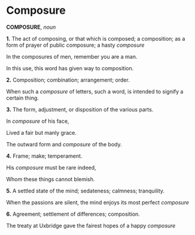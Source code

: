 # Composure

**COMPOSURE**, _noun_

**1.** The act of composing, or that which is composed; a composition; as a form of prayer of public composure; a hasty _composure_

In the composures of men, remember you are a man.

In this use, this word has given way to composition.

**2.** Composition; combination; arrangement; order.

When such a _composure_ of letters, such a word, is intended to signify a certain thing.

**3.** The form, adjustment, or disposition of the various parts.

In _composure_ of his face,

Lived a fair but manly grace.

The outward form and _composure_ of the body.

**4.** Frame; make; temperament.

His _composure_ must be rare indeed,

Whom these things cannot blemish.

**5.** A settled state of the mind; sedateness; calmness; tranquility.

When the passions are silent, the mind enjoys its most perfect _composure_

**6.** Agreement; settlement of differences; composition.

The treaty at Uxbridge gave the fairest hopes of a happy _composure_